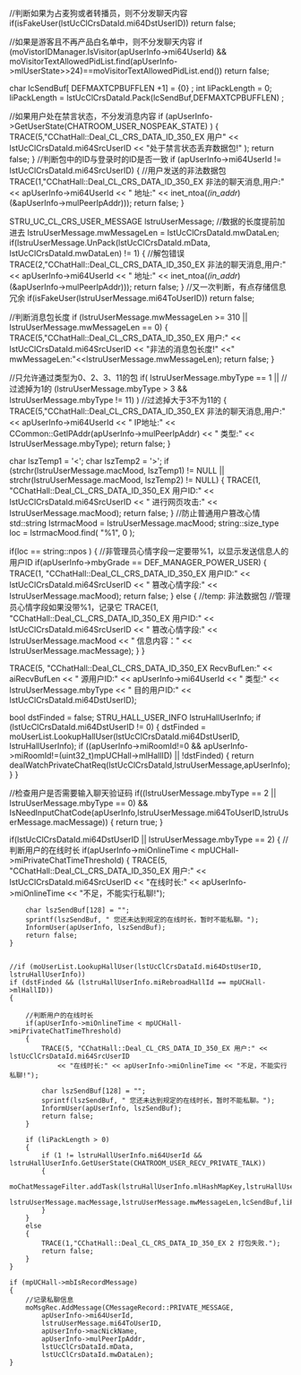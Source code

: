 //判断如果为占麦狗或者转播员，则不分发聊天内容
if(isFakeUser(lstUcClCrsDataId.mi64DstUserID)) 
	return false;

//如果是游客且不再产品白名单中，则不分发聊天内容
if (moVistorIDManager.IsVisitor(apUserInfo->mi64UserId) && 
	moVisitorTextAllowedPidList.find(apUserInfo->mlUserState>>24)==moVisitorTextAllowedPidList.end())
	return false;

char lcSendBuf[ DEFMAXTCPBUFFLEN +1] = {0} ; 
int	liPackLength = 0;
liPackLength = lstUcClCrsDataId.Pack(lcSendBuf,DEFMAXTCPBUFFLEN) ;

//如果用户处在禁言状态，不分发消息内容
if (apUserInfo->GetUserState(CHATROOM_USER_NOSPEAK_STATE) )
{
	TRACE(5,"CChatHall::Deal_CL_CRS_DATA_ID_350_EX 用户" << lstUcClCrsDataId.mi64SrcUserID << "处于禁言状态丢弃数据包!" );
	return false;
}
//判断包中的ID与登录时的ID是否一致
if (apUserInfo->mi64UserId != lstUcClCrsDataId.mi64SrcUserID)
{
	//用户发送的非法数据包
	TRACE(1,"CChatHall::Deal_CL_CRS_DATA_ID_350_EX 非法的聊天消息,用户:" << apUserInfo->mi64UserId 
		<< " 地址:" << inet_ntoa(*(in_addr*)(&apUserInfo->mulPeerIpAddr)));
	return false;
}

STRU_UC_CL_CRS_USER_MESSAGE lstruUserMessage;
//数据的长度提前加进去
lstruUserMessage.mwMessageLen = lstUcClCrsDataId.mwDataLen;
if(lstruUserMessage.UnPack(lstUcClCrsDataId.mData, lstUcClCrsDataId.mwDataLen) != 1)
{
	//解包错误
	TRACE(2,"CChatHall::Deal_CL_CRS_DATA_ID_350_EX 非法的聊天消息,用户:" << apUserInfo->mi64UserId 
		<< " 地址:" << inet_ntoa(*(in_addr*)(&apUserInfo->mulPeerIpAddr)));
	return false;
}
//又一次判断，有点存储信息冗余
if(isFakeUser(lstruUserMessage.mi64ToUserID))
	return false;

//判断消息包长度
if (lstruUserMessage.mwMessageLen >= 310 || lstruUserMessage.mwMessageLen == 0)
{
	TRACE(5,"CChatHall::Deal_CL_CRS_DATA_ID_350_EX 用户:" << lstUcClCrsDataId.mi64SrcUserID << "非法的消息包长度!"
		<<" mwMessageLen:"<<lstruUserMessage.mwMessageLen);
	return false;
}

//只允许通过类型为0、2、3、11的包
if(	lstruUserMessage.mbyType == 1 ||									//过滤掉为1的
	(lstruUserMessage.mbyType > 3 && lstruUserMessage.mbyType != 11) )	//过滤掉大于3不为11的
{
	TRACE(5,"CChatHall::Deal_CL_CRS_DATA_ID_350_EX 非法的聊天消息,用户:" << apUserInfo->mi64UserId
		<< " IP地址:" <<  CCommon::GetIPAddr(apUserInfo->mulPeerIpAddr)
		<< " 类型:" << lstruUserMessage.mbyType);
	return false;
}

char lszTemp1 = '<';
char lszTemp2 = '>';
if (strchr(lstruUserMessage.macMood, lszTemp1) != NULL || strchr(lstruUserMessage.macMood, lszTemp2) != NULL)
{
	TRACE(1, "CChatHall::Deal_CL_CRS_DATA_ID_350_EX 用户ID:" << lstUcClCrsDataId.mi64SrcUserID
		<< " 进行网页攻击:" << lstruUserMessage.macMood);
	return false;
}
//防止普通用户篡改心情
std::string lstrmacMood = lstruUserMessage.macMood;
string::size_type loc = lstrmacMood.find( "%1", 0 );

if(loc == string::npos )
{
	//非管理员心情字段一定要带%1，以显示发送信息人的用户ID
	if(apUserInfo->mbyGrade == DEF_MANAGER_POWER_USER)
	{
		TRACE(1, "CChatHall::Deal_CL_CRS_DATA_ID_350_EX 用户ID:" << lstUcClCrsDataId.mi64SrcUserID
			<< " 篡改心情字段:" << lstruUserMessage.macMood);
		return false;
	}
	else
	{
		//temp: 非法数据包
		//管理员心情字段如果没带%1，记录它
		TRACE(1, "CChatHall::Deal_CL_CRS_DATA_ID_350_EX 用户ID:" << lstUcClCrsDataId.mi64SrcUserID
			<< " 篡改心情字段:" << lstruUserMessage.macMood << " 信息内容：" << lstruUserMessage.macMessage);
	}
}

TRACE(5, "CChatHall::Deal_CL_CRS_DATA_ID_350_EX RecvBufLen:" << aiRecvBufLen
	<< " 源用户ID:" << apUserInfo->mi64UserId << " 类型:" << lstruUserMessage.mbyType
	<< " 目的用户ID:" << lstUcClCrsDataId.mi64DstUserID);


bool dstFinded = false;
STRU_HALL_USER_INFO lstruHallUserInfo;
if (lstUcClCrsDataId.mi64DstUserID != 0)
{
	dstFinded = moUserList.LookupHallUser(lstUcClCrsDataId.mi64DstUserID, lstruHallUserInfo);
	if ((apUserInfo->miRoomId!=0 && apUserInfo->miRoomId!=(uint32_t)mpUCHall->mlHallID) || !dstFinded)
	{
		return dealWatchPrivateChatReq(lstUcClCrsDataId,lstruUserMessage,apUserInfo);
	}
}
	
//检查用户是否需要输入聊天验证码
if((lstruUserMessage.mbyType == 2 || lstruUserMessage.mbyType == 0)
	&& IsNeedInputChatCode(apUserInfo,lstruUserMessage.mi64ToUserID,lstruUserMessage.macMessage))
{
	return true;
}

if(lstUcClCrsDataId.mi64DstUserID || lstruUserMessage.mbyType == 2)
{
	//判断用户的在线时长
	if(apUserInfo->miOnlineTime < mpUCHall->miPrivateChatTimeThreshold)
	{
		TRACE(5, "CChatHall::Deal_CL_CRS_DATA_ID_350_EX 用户:" << lstUcClCrsDataId.mi64SrcUserID 
			<< "在线时长:" << apUserInfo->miOnlineTime << "不足，不能实行私聊!");

		char lszSendBuf[128] = "";
		sprintf(lszSendBuf, " 您还未达到规定的在线时长，暂时不能私聊。");
		InformUser(apUserInfo, lszSendBuf);
		return false;
	}


	//if (moUserList.LookupHallUser(lstUcClCrsDataId.mi64DstUserID, lstruHallUserInfo))
	if (dstFinded && (lstruHallUserInfo.miRebroadHallId == mpUCHall->mlHallID))
	{

		//判断用户的在线时长
		if(apUserInfo->miOnlineTime < mpUCHall->miPrivateChatTimeThreshold)
		{
			TRACE(5, "CChatHall::Deal_CL_CRS_DATA_ID_350_EX 用户:" << lstUcClCrsDataId.mi64SrcUserID 
				<< "在线时长:" << apUserInfo->miOnlineTime << "不足，不能实行私聊!");

			char lszSendBuf[128] = "";
			sprintf(lszSendBuf, " 您还未达到规定的在线时长，暂时不能私聊。");
			InformUser(apUserInfo, lszSendBuf);
			return false;
		}

		if (liPackLength > 0)
		{
			if (1 != lstruHallUserInfo.mi64UserId && lstruHallUserInfo.GetUserState(CHATROOM_USER_RECV_PRIVATE_TALK))
            {
				moChatMessageFilter.addTask(lstruHallUserInfo.mlHashMapKey,lstruHallUserInfo.mhIoSocket,
					lstruUserMessage.macMessage,lstruUserMessage.mwMessageLen,lcSendBuf,liPackLength);
			}
		}
		else
		{
			TRACE(1,"CChatHall::Deal_CL_CRS_DATA_ID_350_EX 2 打包失败.");
			return false;
		}
	}

	if (mpUCHall->mbIsRecordMessage)
	{
		//记录私聊信息
		moMsgRec.AddMessage(CMessageRecord::PRIVATE_MESSAGE,
			apUserInfo->mi64UserId,
			lstruUserMessage.mi64ToUserID,
			apUserInfo->macNickName,
			apUserInfo->mulPeerIpAddr,
			lstUcClCrsDataId.mData,
			lstUcClCrsDataId.mwDataLen);
	}
